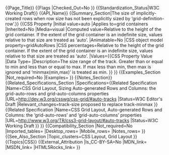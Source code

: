 {{Page_Title}}
{{Flags
|Checked_Out=No
}}
{{Standardization_Status|W3C Working Draft}}
{{API_Name}}
{{Summary_Section|The size of implicitly-created rows when row size has not been explicitly sized by ‘grid-definition-row’.}}
{{CSS Property
|Initial value=auto
|Applies to=grid containers
|Inherited=No
|Media=visual
|Computed value=Relative to the height of the grid container. If the extent of the grid container is an indefinite size, <percentage> values relative to that size are treated as ‘auto’. 
|Animatable=No
|CSS object model property=gridAutoRows
|CSS percentages=Relative to the height of the grid container. If the extent of the grid container is an indefinite size, <percentage> values relative to that size are treated as ‘auto’.
|Values={{CSS Property Value
|Data Type=<track-minmax>
|Description=The size range of the track. Greater than or equal to min and less than or equal to max. If max less than min, then max is ignored and ‘minmax(min,max)’ is treated as min.
}}
}}
{{Examples_Section
|Not_required=No
|Examples=
}}
{{Notes_Section}}
{{Related_Specifications_Section
|Specifications={{Related Specification
|Name=CSS Grid Layout, Sizing Auto-generated Rows and Columns: the grid-auto-rows and grid-auto-columns properties
|URL=http://dev.w3.org/csswg/css-grid/#auto-tracks
|Status=W3C Editor's Draft
|Relevant_changes=track-size proposed to replace track-minmax
}}{{Related Specification
|Name=CSS Grid Layout, Auto-generated Rows and Columns: the ‘grid-auto-rows’ and ‘grid-auto-columns’ properties
|URL=http://www.w3.org/TR/css3-grid-layout/#auto-tracks
|Status=W3C Working Draft
}}
}}
{{Compatibility_Section
|Not_required=No
|Imported_tables=
|Desktop_rows=
|Mobile_rows=
|Notes_rows=
}}
{{See_Also_Section
|Topic_clusters=CSS Layout, Grid Layout
}}
{{Topics|CSS}}
{{External_Attribution
|Is_CC-BY-SA=No
|MDN_link=
|MSDN_link=
|HTML5Rocks_link=
}}